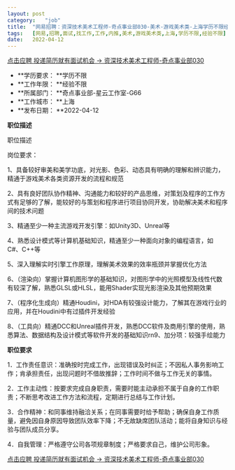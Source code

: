 ```yaml
---
layout:	post
category:	"job"
title:	"网易招聘：资深技术美术工程师-奇点事业部030-美术-游戏美术类-上海学历不限经验不限"
tags:	[网易,招聘,面试,找工作,工作,内推,美术,游戏美术类,上海,学历不限,经验不限]
date:	2022-04-12
---
```


[点击应聘 投递简历就有面试机会 ->  资深技术美术工程师-奇点事业部030](http://mobile.bole.netease.com/bole/boleDetail?id=36905&employeeId=346f03c3cda5f04c&key=all)



- **学历要求： **学历不限
- **工作年限： **经验不限
- **所属部门： **奇点事业部-星云工作室-G66
- **工作城市： **上海
- **发布日期： **2022-04-12



**职位描述**

职位描述

岗位要求：

1、具备较好审美和美学功底，对光影、色彩、动态具有明确的理解和辨识能力，精通于游戏美术各类资源开发的流程和规范

2、具有良好团队协作精神、沟通能力和较好的产品思维，对策划及程序的工作方式有足够的了解，能较好的与策划和程序进行项目协同开发，协助解决美术和程序间的技术问题

3、精通至少一种主流游戏开发引擎：如Unity3D、Unreal等

4、熟悉设计模式等计算机基础知识，精通至少一种面向对象的编程语言，如C#、C++等

5、深入理解实时引擎工作原理，理解美术效果的效率瓶颈并掌握优化方法

6、（渲染向）掌握计算机图形学的基础知识，对图形学中的光照模型及线性代数有较深了解，熟悉GLSL或HLSL，能用Shader实现光影渲染及其他预期效果

7、（程序化生成向）精通Houdini，对HDA有较强设计能力，了解其在游戏行业的应用，并在Houdini中有过插件开发经验

8、（工具向）精通DCC和Unreal插件开发，熟悉DCC软件及商用引擎的使用，熟悉算法、数据结构及设计模式等软件开发的基础知识rn9、加分项：较强手绘能力



**职位要求**



1．工作责任意识：准确按时完成工作，出现错误及时纠正；不因私人事务影响工作；肯承担责任，出现问题时不借故推辞；工作时间不做与工作无关的事情。

2．工作主动性：按要求完成自身职责，需要时能主动承担不属于自身的工作职责；不断思考改进工作方法和流程，定期进行总结与工作计划。

3．合作精神：和同事维持融洽关系；在同事需要时给予帮助；确保自身工作质量，避免因自身原因导致团队效率下降；不无故缺席团队活动；能将自身知识与经验与团队成员分享。

4．自我管理：严格遵守公司各项规章制度；严格要求自己，维护公司形象。



[点击应聘 投递简历就有面试机会 ->  资深技术美术工程师-奇点事业部030](http://mobile.bole.netease.com/bole/boleDetail?id=36905&employeeId=346f03c3cda5f04c&key=all)